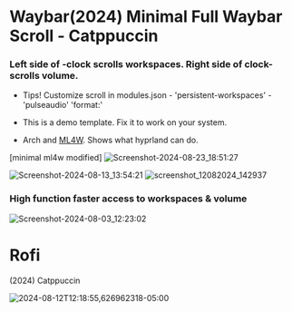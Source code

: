 # Waybar(2024) Minimal Full Waybar Scroll - Catppuccin

### Left side of -clock scrolls workspaces. Right side of clock- scrolls volume.

  - Tips! Customize scroll in modules.json - 'persistent-workspaces' - 'pulseaudio' 'format:'
  
  - This is a demo template. Fix it to work on your system.

  - Arch and [ML4W](https://github.com/mylinuxforwork/dotfiles).
  Shows what hyprland can do.

[minimal ml4w modified]
![Screenshot-2024-08-23_18:51:27](https://github.com/user-attachments/assets/bee06be7-83f7-4c1e-9334-23f4cf49b3f8)

![Screenshot-2024-08-13_13:54:21](https://github.com/user-attachments/assets/3ac707ff-a824-4a5a-80c2-c6f73348fdfc)
![screenshot_12082024_142937](https://github.com/user-attachments/assets/ea3f1db8-616f-462f-a45d-15ea3686112f)

### High function faster access to workspaces & volume

![Screenshot-2024-08-03_12:23:02](https://github.com/user-attachments/assets/fdfdf859-65ba-4302-b2af-4a49fe05ae1d)

# Rofi              
(2024) Catppuccin

![2024-08-12T12:18:55,626962318-05:00](https://github.com/user-attachments/assets/8c16c637-4a3a-4b69-9c4e-045d4b61ed8d)
